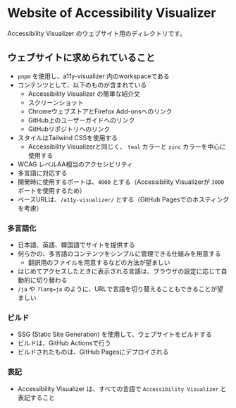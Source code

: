 # Website of Accessibility Visualizer

Accessibility Visualizer のウェブサイト用のディレクトリです。

## ウェブサイトに求められていること

- `pnpm` を使用し、a11y-visualizer 内のworkspaceである
- コンテンツとして、以下のものが含まれている
  - Accessibility Visualizer の簡単な紹介文
  - スクリーンショット
  - ChromeウェブストアとFirefox Add-onsへのリンク
  - GitHub上のユーザーガイドへのリンク
  - GitHubリポジトリへのリンク
- スタイルはTailwind CSSを使用する
  - Accessibility Visualizerと同じく、 `teal` カラーと `zinc` カラーを中心に使用する
- WCAG レベルAA相当のアクセシビリティ
- 多言語に対応する
- 開発時に使用するポートは、`4000` とする（Accessibility Visualizerが `3000` ポートを使用するため）
- ベースURLは、`/a11y-visualizer/` とする（GitHub Pagesでのホスティングを考慮）

### 多言語化

- 日本語、英語、韓国語でサイトを提供する
- 何らかの、多言語のコンテンツをシンプルに管理できる仕組みを用意する
  - 翻訳用のファイルを用意するなどの方法が望ましい
- はじめてアクセスしたときに表示される言語は、ブラウザの設定に応じて自動的に切り替わる
- `/ja` や `?lang=ja` のように、URLで言語を切り替えることもできることが望ましい

### ビルド

- SSG (Static Site Generation) を使用して、ウェブサイトをビルドする
- ビルドは、GitHub Actionsで行う
- ビルドされたものは、GitHub Pagesにデプロイされる

### 表記

- Accessibility Visualizer は、すべての言語で `Accessibility Visualizer` と表記すること
